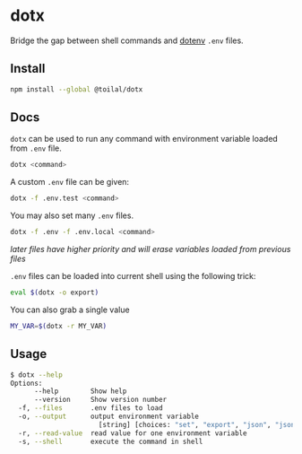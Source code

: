 # dotx

Bridge the gap between shell commands and [dotenv](https://www.npmjs.com/package/dotenv) `.env` files.

## Install

```bash
npm install --global @toilal/dotx
```

## Docs

`dotx` can be used to run any command with environment variable loaded from `.env` file.

```bash
dotx <command>
```

A custom `.env` file can be given:

```bash
dotx -f .env.test <command>
```

You may also set many `.env` files.

```bash
dotx -f .env -f .env.local <command>
```

*later files have higher priority and will erase variables loaded from previous files*

`.env` files can be loaded into current shell using the following trick:

```bash
eval $(dotx -o export)
```

You can also grab a single value

```bash
MY_VAR=$(dotx -r MY_VAR)
```

## Usage

```bash
$ dotx --help
Options:
      --help        Show help                                          [boolean]
      --version     Show version number                                [boolean]
  -f, --files       .env files to load                                   [array]
  -o, --output      output environment variable
                      [string] [choices: "set", "export", "json", "json-pretty"]
  -r, --read-value  read value for one environment variable             [string]
  -s, --shell       execute the command in shell                       [boolean]
```
